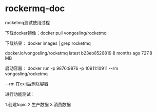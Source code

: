 # rockermq-doc
rocketmq测试使用过程

下载docker镜像：docker pull vongosling/rocketmq

下载结果： docker images | grep rocketmq

docker.io/vongosling/rocketmq     latest     b23eb8526819     8 months ago     727.8 MB

启动容器：
docker run -p 9876:9876 -p 10911:10911 --rm vongosling/rocketmq

--rm 在exit后删除容器  

进行功能测试：

1.创建topic
2.生产数据
3.消费数据
